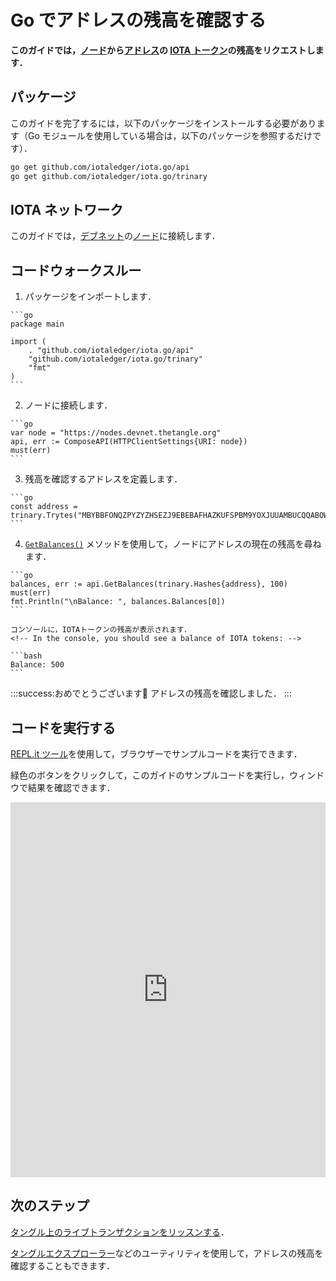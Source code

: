 # Go でアドレスの残高を確認する
<!-- # Check the balance of an address in Java -->

**このガイドでは，[ノード](root://getting-started/0.1/network/nodes.md)から[アドレス](root://getting-started/0.1/clients/addresses.md)の [IOTA トークン](root://getting-started/0.1/clients/token.md)の残高をリクエストします．**
<!-- **In this guide, you request the balance of [IOTA tokens](root://getting-started/0.1/clients/token.md) on [addresses](root://getting-started/0.1/clients/addresses.md) from a [node](root://getting-started/0.1/network/nodes.md).** -->

## パッケージ
<!-- ## Packages -->

このガイドを完了するには，以下のパッケージをインストールする必要があります（Go モジュールを使用している場合は，以下のパッケージを参照するだけです）．
<!-- To complete this guide, you need to install the following packages (if you're using Go modules, you just need to reference them): -->

```bash
go get github.com/iotaledger/iota.go/api
go get github.com/iotaledger/iota.go/trinary
```

## IOTA ネットワーク
<!-- ## IOTA network -->

このガイドでは，[デブネット](root://getting-started/0.1/network/iota-networks.md#devnet)の[ノード](root://getting-started/0.1/network/nodes.md)に接続します．
<!-- In this guide, we connect to a node on the [Devnet](root://getting-started/0.1/network/iota-networks.md#devnet). -->

## コードウォークスルー
<!-- ## Code walkthrough -->

1. パッケージをインポートします．
  <!-- 1. Import the packages -->

    ```go
    package main

    import (
        . "github.com/iotaledger/iota.go/api"
        "github.com/iotaledger/iota.go/trinary"
        "fmt"
    )
    ```

2. ノードに接続します．
  <!-- 2. Connect to a node -->

    ```go
    var node = "https://nodes.devnet.thetangle.org"
    api, err := ComposeAPI(HTTPClientSettings{URI: node})
    must(err)
    ```

3. 残高を確認するアドレスを定義します．
  <!-- 3. Define the address whose balance you want to check -->

    ```go
    const address = trinary.Trytes("MBYBBFONQZPYZYZHSEZJ9EBEBAFHAZKUFSPBM9YOXJUUAMBUCQQABOWFNPEAGXIGMAVWWFZWDCZJGUTBBZYDSALMPA")
    ```

4. [`GetBalances()`](https://github.com/iotaledger/iota.go/blob/master/.docs/iota.go/reference/api_get_balances.md) メソッドを使用して，ノードにアドレスの現在の残高を尋ねます．
  <!-- 4. Use the [`GetBalances()`](https://github.com/iotaledger/iota.go/blob/master/.docs/iota.go/reference/api_get_balances.md) method to ask the node for the current balance of the address -->

    ```go
    balances, err := api.GetBalances(trinary.Hashes{address}, 100)
    must(err)
    fmt.Println("\nBalance: ", balances.Balances[0])
    ```

    コンソールに，IOTAトークンの残高が表示されます．
    <!-- In the console, you should see a balance of IOTA tokens: -->

    ```bash
    Balance: 500
    ```

:::success:おめでとうございます:tada:
アドレスの残高を確認しました．
:::
<!-- :::success:Congratulations :tada: -->
<!-- You've just checked the balance of an address. -->
<!-- ::: -->

## コードを実行する
<!-- ## Run the code -->

[REPL.it ツール](https://repl.it)を使用して，ブラウザーでサンプルコードを実行できます．
<!-- We use the [REPL.it tool](https://repl.it) to allow you to run sample code in the browser. -->

緑色のボタンをクリックして，このガイドのサンプルコードを実行し，ウィンドウで結果を確認できます．
<!-- Click the green button to run the sample code in this guide and see the results in the window. -->

<iframe height="600px" width="100%" src="https://repl.it/@jake91/Check-the-balance-of-an-address-Go?lite=true" scrolling="no" frameborder="no" allowtransparency="true" allowfullscreen="true" sandbox="allow-forms allow-pointer-lock allow-popups allow-same-origin allow-scripts allow-modals"></iframe>

## 次のステップ
<!-- ## Next steps -->

[タングル上のライブトランザクションをリッスンする](../go/listen-for-transactions.md)．
<!-- [Listen for live transactions on the Tangle](../go/listen-for-transactions.md). -->

[タングルエクスプローラー](https://utils.iota.org)などのユーティリティを使用して，アドレスの残高を確認することもできます．
<!-- You can also check the balance of an address, using a utility such as the [Tangle explorer](https://utils.iota.org). -->
